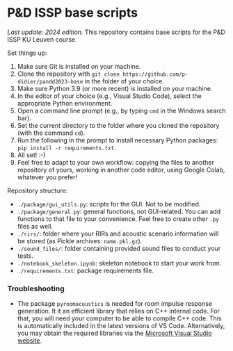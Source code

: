 # P&D ISSP base scripts
_Last update: 2024 edition._
This repository contains base scripts for the P&D ISSP KU Leuven course.

Set things up:

1. Make sure Git is installed on your machine.
2. Clone the repository with `git clone https://github.com/p-didier/pandd2023-base` in the folder of your choice.
3. Make sure Python 3.9 (or more recent) is installed on your machine.
4. In the editor of your choice (e.g., Visual Studio Code), select the appropriate Python environment.
5. Open a command line prompt (e.g., by typing `cmd` in the Windows search bar).  
6. Set the current directory to the folder where you cloned the repository (with the command `cd`).
7. Run the following in the prompt to install necessary Python packages: `pip install -r requirements.txt`.
8. All set! :-)
9. Feel free to adapt to your own workflow: copying the files to another repository of yours, working in another code editor, using Google Colab, whatever you prefer!

Repository structure:

* `./package/gui_utils.py`: scripts for the GUI. Not to be modified.
* `./package/general.py`: general functions, not GUI-related. You can add functions to that file to your convenience. Feel free to create other `.py` files as well.
* `./rirs/`: folder where your RIRs and acoustic scenario information will be stored (as Pickle archives: `name.pkl.gz`).
* `./sound_files/`: folder containing provided sound files to conduct your tests.
* `./notebook_skeleton.ipynb`: skeleton notebook to start your work from.
* `./requirements.txt`: package requirements file.

### Troubleshooting
* The package `pyroomacoustics` is needed for room impulse response generation. It it an efficient library that relies on C++ internal code. For that, you will need your computer to be able to compile C++ code. This is automatically included in the latest versions of VS Code. Alternatively, you may obtain the required libraries via the [Microsoft Visual Studio website](https://visualstudio.microsoft.com/de/downloads/). 
